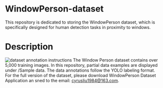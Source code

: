 # WindowPerson-dataset
 This repository is dedicated to storing the WindowPerson dataset, which is specifically designed for human detection tasks in proximity to windows.

# Description
![dataset annotation instructions](image/dataset_annotation_instructions.jpg)
The Window Person dataset contains over 5,000 training images. In this repository, partial data examples are displayed under /Sample data. The data annotations follow the YOLO labeling format. For the full version of the dataset, please download WindowPerson Dataset Application an sned to the email: cyrusliu1984@163.com.

